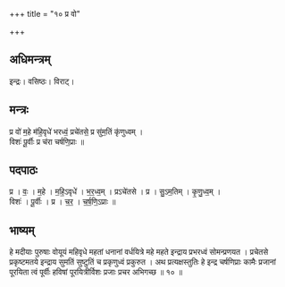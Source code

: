 +++
title = "१० प्र वो"

+++
## अधिमन्त्रम्
इन्द्रः। वसिष्ठः। विराट्।

## मन्त्रः
प्र वो॑ म॒हे म॑हि॒वृधे॑ भरध्वं॒ प्रचे॑तसे॒ प्र सु॑म॒तिं कृ॑णुध्वम् ।  
विशः॑ पू॒र्वीः प्र च॑रा चर्षणि॒प्राः ॥

## पदपाठः
प्र । वः॒ । म॒हे । म॒हि॒ऽवृधे॑ । भ॒र॒ध्व॒म् । प्रऽचे॑तसे । प्र । सु॒ऽम॒तिम् । कृ॒णु॒ध्व॒म् ।  
विशः॑ । पू॒र्वीः । प्र । च॒र॒ । च॒र्ष॒णि॒ऽप्राः ॥

## भाष्यम्
हे मदीयाः पुरुषाः वोयूयं महिवृधे महतां धनानां वर्धयित्रे महे महते इन्द्राय प्रभरध्वं सोमन्प्रणयत । प्रचेतसे प्रकृष्टमतये इन्द्राय सुमतिं सुष्टुतिं च प्रकृणुध्वं प्रकुरुत । अथ प्रत्यक्षस्तुतिः हे इन्द्र चर्षणिप्राः कामैः प्रजानां पूरयिता त्वं पूर्वीः हविषां पूरयित्रीर्विशः प्रजाः प्रचर अभिगच्छ ॥ १० ॥